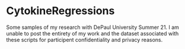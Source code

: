# CytokineRegressions
Some samples of my research with DePaul University Summer 21. I am unable to post the entirety of my work and the dataset associated with these scripts for participent confidentiality and privacy reasons.
